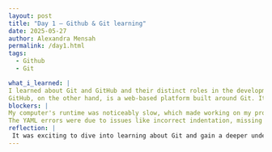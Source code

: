 ```yaml
---
layout: post
title: "Day 1 – Github & Git learning"
date: 2025-05-27
author: Alexandra Mensah
permalink: /day1.html
tags: 
  - Github
  - Git

what_i_learned: |
I learned about Git and GitHub and their distinct roles in the development process. Git is a distributed version control system that allows developers to track changes to their code, collaborate with others, and maintain a detailed history of their project. It helps teams to work on the same codebase without overwriting each other's work, because of its branching and merging capabilities.
GitHub, on the other hand, is a web-based platform built around Git. It is a interface for hosting and managing Git repositories in the cloud. GitHub is commonly used for collaborative projects, enabling developers to share their code. GitHub also supports features like issue tracking, project management tools, and community engagement through its social networking features. Together, Git and GitHub empower developers to work efficiently and collaboratively on software development projects. 
blockers: |
My computer's runtime was noticeably slow, which made working on my project more challenging. The delays often disrupted my workflow and added frustration to the debugging process. On top of that, I kept encountering YAML errors, which were frustrating because they interrupted the functionality of my code and made troubleshooting more time-consuming.
The YAML errors were due to issues like incorrect indentation, missing colons, or improperly formatted keys and values. Since YAML is very sensitive to syntax, even a small mistake could result in errors that were not always easy to identify at first glance. Combined with the slow runtime, resolving these issues became a hard process. Its fine though because challenges taught me the importance of careful attention to detail, particularly when working with sensitive file formats like YAML. 
reflection: |
 It was exciting to dive into learning about Git and gain a deeper understanding of GitHub. Initially, I thought these tools might be complex, becuase i only ever put the details of my projects in the folders and never really took the time to learn the platform but I found them surprisingly easy to grasp. Git provided me with a clear understanding of how developers collaborate seamlessly on code. I like how i can code without the fear of losing progress. Exploring GitHub was exciting aswell. I discovered how it allows developers to host repositories online, review each other’s work, and propose changes through pull requests. I like how GitHub serves as both a technical tool for developers and a platform for sharing knowledge and engaging with a global community of creators. This experience opened my eyes to the importance of collaboration in software development. I love the way it was taught aswell it was really easy to understand.
---
```


